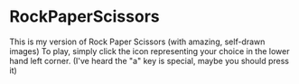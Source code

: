 # RockPaperScissors
This is my version of Rock Paper Scissors (with amazing, self-drawn images)
To play, simply click the icon representing your choice in the lower hand left corner.
(I've heard the "a" key is special, maybe you should press it)
